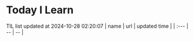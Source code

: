# Today I Learn 
TIL list updated at 2024-10-28 02:20:07
| name | url | updated time |
| :--- | -- | -- |
